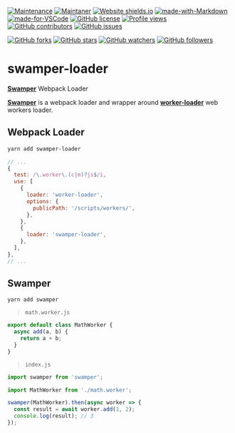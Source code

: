 [![Maintenance](https://img.shields.io/badge/Maintained%3F-yes-green.svg)](https://GitHub.com/teniryte/swamper-loader/graphs/commit-activity) [![Maintaner](https://img.shields.io/badge/Maintainer-teniryte-blue)](https://img.shields.io/badge/maintainer-teniryte-blue) [![Website shields.io](https://img.shields.io/website-up-down-green-red/http/shields.io.svg)](https://swamper-loader.sencort.com/) [![made-with-Markdown](https://img.shields.io/badge/Made%20with-Markdown-1f425f.svg)](http://commonmark.org) [![made-for-VSCode](https://img.shields.io/badge/Made%20for-VSCode-1f425f.svg)](https://code.visualstudio.com/) [![GitHub license](https://img.shields.io/github/license/teniryte/swamper-loader.svg)](https://github.com/teniryte/swamper-loader/blob/master/LICENSE) [![Profile views](https://gpvc.arturio.dev/teniryte)](https://gpvc.arturio.dev/teniryte) [![GitHub contributors](https://img.shields.io/github/contributors/teniryte/swamper-loader.svg)](https://GitHub.com/teniryte/swamper-loader/graphs/contributors/) [![GitHub issues](https://img.shields.io/github/issues/teniryte/swamper-loader.svg)](https://GitHub.com/teniryte/swamper-loader/issues/)

[![GitHub forks](https://img.shields.io/github/forks/teniryte/swamper-loader.svg?style=social&label=Fork&maxAge=2592000)](https://GitHub.com/teniryte/swamper-loader/network/) [![GitHub stars](https://img.shields.io/github/stars/teniryte/swamper-loader.svg?style=social&label=Star&maxAge=2592000)](https://GitHub.com/teniryte/swamper-loader/stargazers/) [![GitHub watchers](https://img.shields.io/github/watchers/teniryte/swamper-loader.svg?style=social&label=Watch&maxAge=2592000)](https://GitHub.com/teniryte/swamper-loader/watchers/) [![GitHub followers](https://img.shields.io/github/followers/teniryte.svg?style=social&label=Follow&maxAge=2592000)](https://github.com/teniryte?tab=followers)

# swamper-loader

[**Swamper**](https://github.com/teniryte/swamper) Webpack Loader

[**Swamper**](https://github.com/teniryte/swamper) is a webpack loader and wrapper around [**worker-loader**](https://github.com/webpack-contrib/worker-loader) web workers loader.

## Webpack Loader

```sh
yarn add swamper-loader
```

```js
// ...
{
  test: /\.worker\.(c|m)?js$/i,
  use: [
    {
      loader: 'worker-loader',
      options: {
        publicPath: '/scripts/workers/',
      },
    },
    {
      loader: 'swamper-loader',
    },
  ],
},
// ...
```

## Swamper

```sh
yarn add swamper
```

> `math.worker.js`

```js
export default class MathWorker {
  async add(a, b) {
    return a + b;
  }
}
```

> `index.js`

```js
import swamper from 'swamper';

import MathWorker from './math.worker';

swamper(MathWorker).then(async worker => {
  const result = await worker.add(1, 2);
  console.log(result); // 3
});
```
